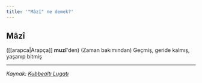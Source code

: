```yaml
---
title: '"Mâzî" ne demek?'
---
```


## Mâzî
([[arapca|Arapça]] **muzî**'den) (Zaman bakımından) Geçmiş, geride kalmış, yaşanıp bitmiş

---
*Kaynak: [Kubbealtı Lugatı](https://www.lugatim.com/s/Mâzî)*